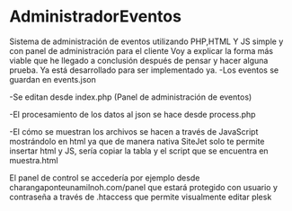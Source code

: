 # AdministradorEventos
Sistema de administración de eventos utilizando PHP,HTML Y JS simple y con panel de administración para el cliente
Voy a explicar la forma más viable que he llegado a conclusión después de pensar y hacer alguna prueba. Ya está desarrollado para ser implementado ya.
-Los eventos se guardan en events.json

-Se editan desde index.php (Panel de administración de eventos)

-El procesamiento de los datos al json se hace desde process.php

-El cómo se muestran los archivos se hacen a través de JavaScript mostrándolo en html ya que de manera nativa SiteJet solo te permite insertar html y JS, sería copiar la tabla y el script que se encuentra en muestra.html



El panel de control se accedería por ejemplo desde charangaponteunamilnoh.com/panel que estará protegido con usuario y contraseña a través de .htaccess que permite visualmente editar plesk
